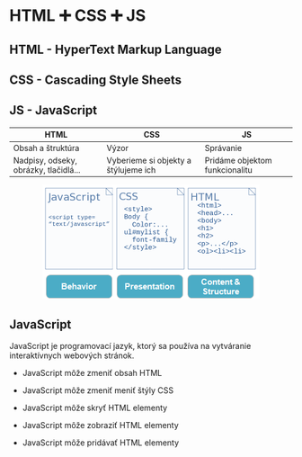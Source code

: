 # HTML ➕ CSS ➕ JS

## HTML - HyperText Markup Language 
## CSS - Cascading Style Sheets
## JS - JavaScript
<center>

| HTML      | CSS | JS        |
| ----------- | ----------- | ----------- |
| Obsah a štruktúra      | Výzor       | Správanie |
| Nadpisy, odseky, obrázky, tlačidlá... | Vyberieme si objekty a štýlujeme ich | Pridáme objektom funkcionalitu |



![Príklad](Zdroje/js_css_html.png)

</center>

## JavaScript
JavaScript je programovací jazyk, ktorý sa používa na vytváranie interaktívnych webových stránok.

- JavaScript môže zmeniť obsah HTML

- JavaScript môže zmeniť meniť štýly CSS

- JavaScript môže skryť HTML elementy

- JavaScript môže zobraziť HTML elementy

- JavaScript môže pridávať HTML elementy



